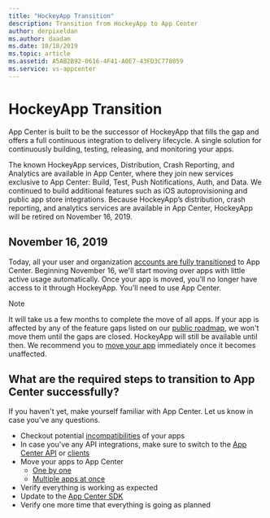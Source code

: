 ```yaml
---
title: "HockeyApp Transition"
description: Transition from HockeyApp to App Center
author: derpixeldan
ms.author: daadam
ms.date: 10/18/2019
ms.topic: article
ms.assetid: A5AB2B92-0616-4F41-A0E7-43FD3C778059
ms.service: vs-appcenter
---
```


# HockeyApp Transition

App Center is built to be the successor of HockeyApp that fills the gap and offers a full continuous integration to delivery lifecycle. A single solution for continuously building, testing, releasing, and monitoring your apps.

The known HockeyApp services, Distribution, Crash Reporting, and Analytics are available in App Center, where they join new services exclusive to App Center: Build, Test, Push Notifications, Auth, and Data. We continued to build additional features such as iOS autoprovisioning and public app store integrations. Because HockeyApp’s distribution, crash reporting, and analytics services are available in App Center, HockeyApp will be retired on November 16, 2019.

## November 16, 2019

Today, all your user and organization [accounts are fully transitioned](~/transition/accounts/index.md) to App Center. Beginning November 16, we'll start moving over apps with little active usage automatically. Once your app is moved, you’ll no longer have access to it through HockeyApp. You’ll need to use App Center.

> [!NOTE]
> It will take us a few months to complete the move of all apps. If your app is affected by any of the feature gaps listed on our [public roadmap](https://github.com/Microsoft/appcenter/wiki/Roadmap#hockeyapp), we won't move them until the gaps are closed. HockeyApp will still be available until then. We recommend you to [move your app](~/transition/moving/index.md) immediately once it becomes unaffected.

## What are the required steps to transition to App Center successfully?
If you haven't yet, make yourself familiar with App Center. Let us know in case you've any questions.

* Checkout potential [incompatibilities](~/transition/moving/incompatibilities.md) of your apps
* In case you've any API integrations, make sure to switch to the [App Center API](~/api-docs/index.md) or [clients](https://github.com/Microsoft/appcenter/wiki/Repositories#integrations)
* Move your apps to App Center
    * [One by one](~/transition/moving/index.md)
    * [Multiple apps at once](~/transition/moving/bulk.md)
* Verify everything is working as expected
* Update to the [App Center SDK](~/transition/sdk-migration.md)
* Verify one more time that everything is going as planned